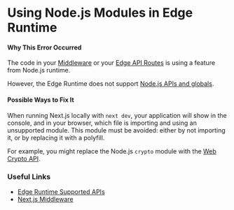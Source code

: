 # Using Node.js Modules in Edge Runtime

#### Why This Error Occurred

The code in your [Middleware](https://nextjs.org/docs/advanced-features/middleware) or your [Edge API Routes](https://nextjs.org/docs/api-routes/edge-api-routes) is using a feature from Node.js runtime.

However, the Edge Runtime does not support [Node.js APIs and globals](https://nextjs.org/docs/api-reference/edge-runtime#unsupported-apis).

#### Possible Ways to Fix It

When running Next.js locally with `next dev`, your application will show in the console, and in your browser, which file is importing and using an unsupported module. This module must be avoided: either by not importing it, or by replacing it with a polyfill.

For example, you might replace the Node.js `crypto` module with the [Web Crypto API](<[https://developer.mozilla.org/en-US/docs/Web/API/Web_Crypto_API](https://nextjs.org/docs/api-reference/edge-runtime#web-crypto-apis)>).

### Useful Links

- [Edge Runtime Supported APIs](https://nextjs.org/docs/api-reference/edge-runtime)
- [Next.js Middleware](https://nextjs.org/docs/advanced-features/middleware)
